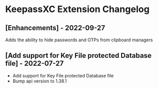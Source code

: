 # KeepassXC Extension Changelog

## [Enhancements] - 2022-09-27

Adds the ability to hide passwords and OTPs from clipboard managers

## [Add support for Key File protected Database file] - 2022-07-27

- Add support for Key File protected Database file
- Bump api version to 1.38.1
